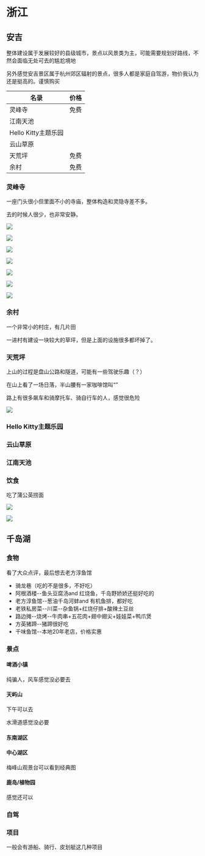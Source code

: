 # 浙江
## 安吉

整体建设属于发展较好的县级城市，景点以风景类为主，可能需要规划好路线，不然会面临无处可去的尴尬境地

另外感觉安吉景区属于杭州郊区辐射的景点，很多人都是家庭自驾游，物价我认为还是挺高的。谨慎购买

|名录|价格|
|---|---|
|灵峰寺|免费|
|江南天池||
|Hello Kitty主题乐园||
|云山草原||
|天荒坪|免费|
|余村|免费|

### 灵峰寺

一座门头很小但里面不小的寺庙，整体构造和灵隐寺差不多。

去的时候人很少，也非常安静。

![](assets/C-J-浙江.assets/ade6796134513737fa02bee1d736fa3.jpg)

![](assets/C-J-浙江.assets/957bc5df2b378be2ad147a955dc1e5a.jpg)

![](assets/C-J-浙江.assets/df5530f2bc238b86672bc7642374e65.jpg)

![](assets/C-J-浙江.assets/c8f48c01dd0c51472716515618a2f85.jpg)

![](assets/C-J-浙江.assets/1fc4fbbe8364e71542960ae53b3d199.jpg)

![](assets/C-J-浙江.assets/3a70e452d9455a71c8bcd518d14e279.jpg)

![](assets/C-J-浙江.assets/ea6175b16f432f624bbf976ca1e38d0.jpg)

### 余村

一个非常小的村庄，有几片田

一进村有建设一块较大的草坪，但是上面的设施很多都坏掉了。


### 天荒坪

上山的过程是盘山公路和隧道，可能有一些驾驶乐趣（？）

在山上看了一场日落，半山腰有一家咖啡馆叫“”

路上有很多飙车和骑摩托车、骑自行车的人，感觉很危险

![](assets/C-J-浙江.assets/d1d736d164d8f98cd9ca09d57d75ee7.jpg)

### Hello Kitty主题乐园


### 云山草原

### 江南天池

### 饮食
吃了蒲公英捞面

![](assets/C-J-浙江.assets/20241201143100.png)

![](assets/C-J-浙江.assets/7acdc79bc94cdbf320c0ea459d45c75.jpg)


## 千岛湖

### 食物


看了大众点评，最后想去老方淳鱼馆

- 骑龙巷（吃的不是很多，不好吃）
- 阿根酒楼--鱼头豆腐汤and 红烧鱼，千岛野娇娇还挺好吃的
- 老方淳鱼馆--葱油千岛河蚌and 有机鱼排，都好吃
- 老铁私房菜--川菜--杂鱼锅+红烧仔排+酸辣土豆丝
- 路边摊--烧烤--牛肉串+五花肉+翅中翅尖+娃娃菜+鸭爪煲
- 方英猪蹄--猪蹄很好吃
- 千味鱼馆--本地20年老店，价格实惠

### 景点

#### 啤酒小镇
纯骗人，风车感觉没必要去


#### 天屿山
下午可以去

水滑道感觉没必要

#### 东南湖区

#### 中心湖区

梅峰山观景台可以看到经典图

#### 鹿岛/植物园

感觉还可以



### 自驾

### 项目
一般会有游船、骑行、皮划艇这几种项目

